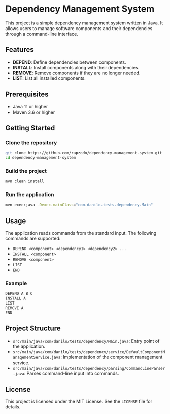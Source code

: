 # Dependency Management System

This project is a simple dependency management system written in Java. It allows users to manage software components and their dependencies through a command-line interface.

## Features

- **DEPEND**: Define dependencies between components.
- **INSTALL**: Install components along with their dependencies.
- **REMOVE**: Remove components if they are no longer needed.
- **LIST**: List all installed components.

## Prerequisites

- Java 11 or higher
- Maven 3.6 or higher

## Getting Started

### Clone the repository

```sh
git clone https://github.com/rapzodo/dependency-management-system.git
cd dependency-management-system
```

### Build the project

```sh
mvn clean install
```

### Run the application

```sh
mvn exec:java -Dexec.mainClass="com.danilo.tests.dependency.Main"
```

## Usage

The application reads commands from the standard input. The following commands are supported:

- `DEPEND <component> <dependency1> <dependency2> ...`
- `INSTALL <component>`
- `REMOVE <component>`
- `LIST`
- `END`

### Example

```sh
DEPEND A B C
INSTALL A
LIST
REMOVE A
END
```

## Project Structure

- `src/main/java/com/danilo/tests/dependency/Main.java`: Entry point of the application.
- `src/main/java/com/danilo/tests/dependency/service/DefaultComponentManagementService.java`: Implementation of the component management service.
- `src/main/java/com/danilo/tests/dependency/parsing/CommandLineParser.java`: Parses command-line input into commands.

## License

This project is licensed under the MIT License. See the `LICENSE` file for details.
